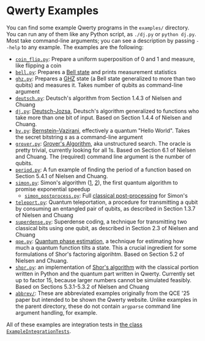 Qwerty Examples
===============

You can find some example Qwerty programs in the `examples/` directory. You can
run any of them like any Python script, as `./dj.py` or `python dj.py`. Most
take command-line arguments; you can see a description by passing `--help` to
any example. The examples are the following:

* [`coin_flip.py`](../examples/coin_flip.py): Prepare a uniform superposition
  of 0 and 1 and measure, like flipping a coin
* [`bell.py`](../examples/bell.py): Prepares a [Bell state][1] and prints
  measurement statistics
* [`ghz.py`](../examples/ghz.py): Prepares a [GHZ][2] state (a Bell state
  generalized to more than two qubits) and measures it. Takes number of qubits
  as command-line argument
* [`deutsch.py`](../examples/deutsch.py): Deutsch's algorithm from Section
  1.4.3 of Nielsen and Chuang
* [`dj.py`](../examples/dj.py): [Deutsch-Jozsa][3], Deutsch's algorithm
  generalized to functions who take more than one bit of input. Based on
  Section 1.4.4 of Nielsen and Chuang.
* [`bv.py`](../examples/bv.py): [Bernstein–Vazirani][4], effectively a quantum
  "Hello World". Takes the secret bitstring $s$ as a command-line argument
* [`grover.py`](../examples/grover.py): [Grover's Algorithm][5], aka
  unstructured search. The oracle is pretty trivial, currently looking for all
  1s. Based on Section 6.1 of Nielsen and Chuang. The (required) command line
  argument is the number of qubits.
* [`period.py`](../examples/period.py): A fun example of finding the period of
  a function based on Section 5.4.1 of Nielsen and Chuang.
* [`simon.py`](../examples/simon.py): Simon's algorithm ([1][6], [2][7]), the
  first quantum algorithm to promise exponential speedup
  * [`simon_postprocess.py`](../examples/simon_postprocess.py): Full [classical
    post-processing][8] for Simon's
* [`teleport.py`](../examples/teleport.py): Quantum teleportation, a procedure
  for transmitting a qubit by consuming an entangled pair of qubits, as
  described in Section 1.3.7 of Nielsen and Chuang
* [`superdense.py`](../examples/superdense.py): Superdense coding, a technique
  for transmitting two classical bits using one qubit, as described in Section
  2.3 of Nielsen and Chuang
* [`qpe.py`](../examples/qpe.py): [Quantum phase estimation][9], a technique
  for estimating how much a quantum function tilts a state. This a crucial
  ingredient for some formulations of Shor's factoring algorihtm. Based on
  Section 5.2 of Nielsen and Chuang.
* [`shor.py`](../examples/shor.py): an implementation of [Shor's algorithm][10]
  with the classical portion written in Python and the quantum part written in
  Qwerty. Currently set up to factor 15, because larger numbers cannot be
  simulated feasibly. Based on Sections 5.3.1-5.3.2 of Nielsen and Chuang
* [`abbrev/`](../examples/abbrev/): These are abbreviated examples originally
  from the QCE '25 paper but intended to be shown the Qwerty website. Unlike
  examples in the parent directory, these do not contain `argparse` command
  line argument handling, for example.

All of these examples are integration tests in [the class
`ExampleIntegrationTests`](../qwerty_pyrt/python/qwerty/tests/integration_tests.py).

[1]: https://en.wikipedia.org/wiki/Bell_state
[2]: https://en.wikipedia.org/wiki/Greenberger%E2%80%93Horne%E2%80%93Zeilinger_state
[3]: https://en.wikipedia.org/wiki/Deutsch%E2%80%93Jozsa_algorithm
[4]: https://en.wikipedia.org/wiki/Bernstein%E2%80%93Vazirani_algorithm
[5]: https://en.wikipedia.org/wiki/Grover%27s_algorithm
[6]: https://en.wikipedia.org/wiki/Simon%27s_problem
[7]: https://www.cs.cmu.edu/~odonnell/quantum15/lecture06.pdf
[8]: https://quantumcomputing.stackexchange.com/a/29407/13156
[9]: https://en.wikipedia.org/wiki/Quantum_phase_estimation_algorithm
[10]: https://en.wikipedia.org/wiki/Shor%27s_algorithm

